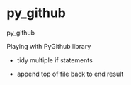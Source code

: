 # py_github
py_github


Playing with PyGithub library


- tidy multiple if statements

- append top of file back to end result
